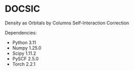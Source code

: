 # DOCSIC
Density as Orbitals by Columns Self-Interaction Correction 

Dependencies:

- Python 3.11
- Numpy 1.25.0
- Scipy 1.11.2
- PySCF 2.5.0
- Torch 2.2.1


